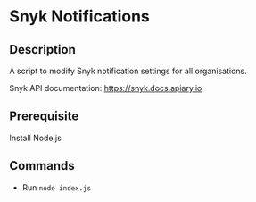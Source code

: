 # Snyk Notifications

## Description

A script to modify Snyk notification settings for all organisations.

Snyk API documentation: https://snyk.docs.apiary.io

## Prerequisite

Install Node.js

## Commands 
- Run `node index.js`
